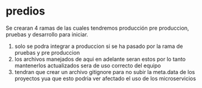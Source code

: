 # predios

Se crearan 4 ramas de las cuales tendremos producción pre produccion, pruebas y desarrollo para iniciar.

1) solo se podra integrar a produccion si se ha pasado por la rama de pruebas y pre produccion
2) los archivos manejados de aqui en adelante seran estos por lo tanto mantenerlos actualizados sera de uso correcto del equipo 
3) tendran que crear un  archivo gitignore para no subir la meta.data de los proyectos yua que esto podria ver afectado el uso de los microservicios
